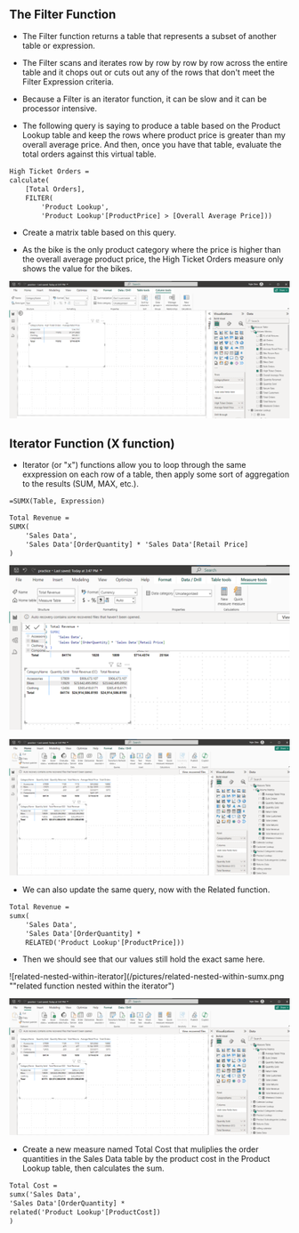 ## The Filter Function

- The Filter function returns a table that represents a subset of another table or expression.


- The Filter scans and iterates row by row by row by row across the entire table and it chops out or cuts out any of the rows that don't meet the Filter Expression criteria.


- Because a Filter is an iterator function, it can be slow and it can be processor intensive.

- The following query is saying to produce a table based on the Product Lookup table and keep the rows where product price is greater than my overall average price. And then, once you have that table, evaluate the total orders against this virtual table.


```
High Ticket Orders =
calculate(
    [Total Orders],
    FILTER(
        'Product Lookup',
        'Product Lookup'[ProductPrice] > [Overall Average Price]))
```


- Create a matrix table based on this query.

- As the bike is the only product category where the price is higher than the overall average product price, the High Ticket Orders measure only shows the value for the bikes.


![high-ticket-orders](/pictures/high-ticket-orders.png "High ticket orders")


## Iterator Function (X function)

- Iterator (or "x") functions allow you to loop through the same exxpression on each row of a table, then apply some sort of aggregation to the results (SUM, MAX, etc.).



```
=SUMX(Table, Expression)
```


```
Total Revenue =
SUMX(
    'Sales Data',
    'Sales Data'[OrderQuantity] * 'Sales Data'[Retail Price]
)
```

![sumx-calc](/pictures/sumx-calc.png "sumx calc")


![total-revenue-calc](/pictures/total-revenue-calc.png "total revenue calc")


- We can also update the same query, now with the Related function.


```
Total Revenue = 
sumx(
    'Sales Data',
    'Sales Data'[OrderQuantity] *
    RELATED('Product Lookup'[ProductPrice]))
```



- Then we should see that our values still hold the exact same here.


![related-nested-within-iterator](/pictures/related-nested-within-sumx.png ""related function nested within the iterator")


![total-revenue-calc](/pictures/total-revenue-calc.png "total revenue calc")


- Create a new measure named Total Cost that muliplies the order quantities in the Sales Data table by the product cost in the Product Lookup table, then calculates the sum.


```
Total Cost = 
sumx('Sales Data',
'Sales Data'[OrderQuantity] * 
related('Product Lookup'[ProductCost])
)
```


